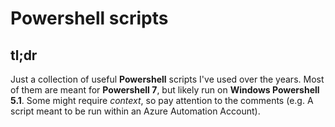 # Powershell scripts

## tl;dr
Just a collection of useful **Powershell** scripts I've used over the years.
Most of them are meant for **Powershell 7**, but likely run on **Windows Powershell 5.1**. 
Some might require *context*, so pay attention to the comments (e.g. A script meant to be run within an Azure Automation Account).

